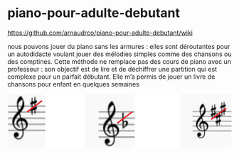# piano-pour-adulte-debutant

https://github.com/arnaudrco/piano-pour-adulte-debutant/wiki

nous pouvons jouer du piano sans les armures : elles sont déroutantes pour un autodidacte voulant jouer des mélodies simples comme des chansons ou des comptines. Cette méthode ne remplace pas des cours de piano avec un professeur : son objectif est de lire et de déchiffrer une partition qui est complexe pour un parfait débutant. Elle m’a permis de jouer un livre de chansons pour enfant en quelques semaines

![armures](https://github.com/arnaudrco/piano-pour-adulte-debutant/blob/main/armures.png)
